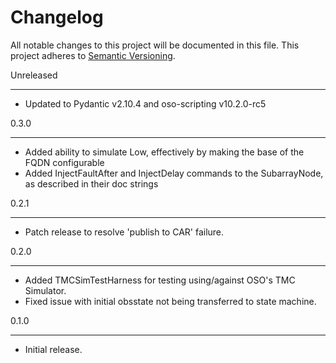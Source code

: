 Changelog
=========

All notable changes to this project will be documented in this file.
This project adheres to [Semantic Versioning](http://semver.org/).

Unreleased
**********
* Updated to Pydantic v2.10.4 and oso-scripting v10.2.0-rc5

0.3.0
*****

* Added ability to simulate Low, effectively by making the base of the FQDN configurable
* Added InjectFaultAfter and InjectDelay commands to the SubarrayNode, as described in their doc strings

0.2.1
*****

* Patch release to resolve 'publish to CAR' failure.

0.2.0
*****

* Added TMCSimTestHarness for testing using/against OSO's TMC Simulator.
* Fixed issue with initial obsstate not being transferred to state machine.

0.1.0
*****

* Initial release.
